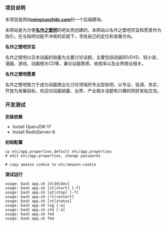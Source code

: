### 项目说明

本项目是网站[**mingzuozhibi.com**][mzzb]的一个后端模块。

本网站是为方便[**名作之壁吧**][home]的吧友而创建的。本网站以名作之壁吧宗旨和愿景作为指引，在与贴吧功能不冲突的前提下，寻找自己的定位和发展方向。

**名作之壁吧宗旨**

名作之壁吧以日本动画的销量为主要讨论话题，主要包括动画BD/DVD、轻小说、漫画、游戏、动画相关CD等，兼论动画票房、收视率以及业界商业相关。

**名作之壁吧愿景**

名作之壁吧致力于成为动画商业化讨论领域的专业型贴吧，以专业、低调、务实、开放为发展目标，欢迎对动画销量、业界、产业相关话题有兴趣的同好发帖交流。

[home]: https://tieba.baidu.com/f?kw=名作之壁&ie=utf-8

[mzzb]: https://mingzuozhibi.com

### 开发测试

**安装依赖**

* Install OpenJDK-17
* Install RedisServer-6

**初始配置**

```shell
cp etc/app.properties.default etc/app.properties
# edit etc/app.properties, change passwords

# copy amazon cookie to etc/amazon-cookie
```

**测试运行**

```text
usage: bash app.sh [d|dd|dev]
usage: bash app.sh [st|start] [-f]
usage: bash app.sh [qt|stop] [-f]
usage: bash app.sh [rt|restart]
usage: bash app.sh [vt|status]
usage: bash app.sh log [-a]
usage: bash app.sh std [-a]
usage: bash app.sh fed
usage: bash app.sh fem
```
